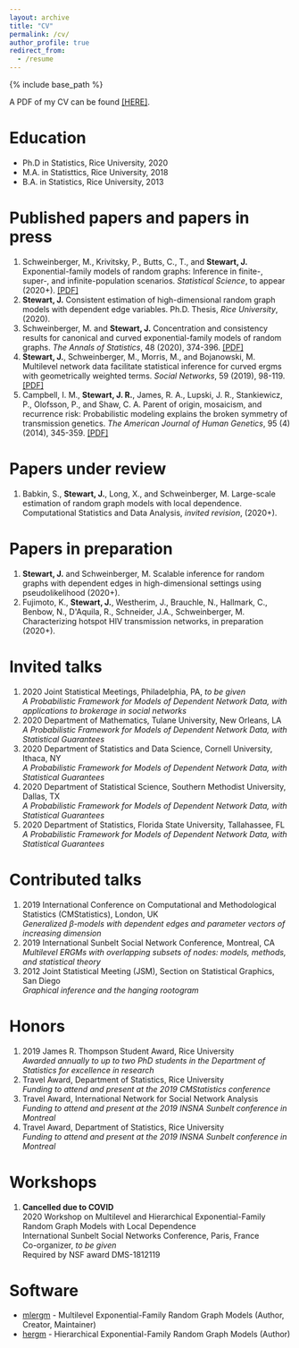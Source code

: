 ```yaml
---
layout: archive
title: "CV"
permalink: /cv/
author_profile: true
redirect_from:
  - /resume
---
```


{% include base_path %}

A PDF of my CV can be found <a href="https://jrstew.github.io/files/cv.pdf">[HERE]</a>.

Education
======
* Ph.D in Statistics, Rice University, 2020 
* M.A. in Statisttics, Rice University, 2018
* B.A. in Statistics, Rice University, 2013


Published papers and papers in press
======
<ol>
<li>
Schweinberger, M., Krivitsky, P., Butts, C., T., and <b>Stewart, J.</b>
Exponential-family models of random graphs: Inference in finite-, super-, and infinite-population scenarios.
<i>Statistical Science</i>, to appear (2020+).
<a href="https://jrstew.github.io/files/stat_science.pdf">[PDF]</a>
</li>
<li>
<b>Stewart, J.</b>
Consistent estimation of high-dimensional random graph models with dependent edge variables.
Ph.D. Thesis, 
<i>Rice University</i>, 
(2020).  
</li>
<li>
Schweinberger, M. and <b>Stewart, J.</b>
Concentration and consistency results for canonical and curved exponential-family models of random graphs.
<i>The Annals of Statistics</i>, 48 (2020), 374-396.
<a href="https://jrstew.github.io/files/aos.pdf">[PDF]</a>
</li>
<li>
<b>Stewart, J.</b>, Schweinberger, M., Morris, M., and Bojanowski, M.
Multilevel network data facilitate statistical inference for curved ergms with geometrically weighted terms.
<i>Social Networks</i>, 59 (2019), 98-119.
<a href="https://jrstew.github.io/files/social_networks.pdf">[PDF]</a>
</li>
<li>
Campbell, I. M., <b>Stewart, J. R.</b>, James, R. A., Lupski, J. R., Stankiewicz, P., Olofsson, P., and Shaw, C. A.
Parent of origin, mosaicism, and recurrence risk: Probabilistic modeling explains the broken symmetry of transmission genetics.
<i>The American Journal of Human Genetics</i>, 95 (4) (2014), 345-359.
<a href="https://jrstew.github.io/files/ajhg.pdf">[PDF]</a>
</li>
</ol>

Papers under review
===========
<ol>
<li>
Babkin, S., <b> Stewart, J.</b>, Long, X., and Schweinberger, M. 
Large-scale estimation of random graph models with local dependence.
Computational Statistics and Data Analysis, <i>invited revision</i>, (2020+).
</li>
</ol>

Papers in preparation
===========
<ol>
<li>
<b>Stewart, J.</b> and Schweinberger, M.
Scalable inference for random graphs with dependent edges in high-dimensional settings using pseudolikelihood (2020+).
</li>
<li>
Fujimoto, K., <b>Stewart, J.</b>, Westherim, J., Brauchle, N., Hallmark, C., Benbow, N., D&#39;Aquila, R., Schneider, J.A., Schweinberger, M.
Characterizing hotspot HIV transmission networks, in preparation (2020+).
</li>
</ol>


Invited talks
=======
<ol>
<li>
2020 Joint Statistical Meetings, Philadelphia, PA, <i>to be given</i><br>
<i>A Probabilistic Framework for Models of Dependent Network Data, with applications to brokerage in social networks</i>
</li>
<li>
2020 Department of Mathematics, Tulane University, New Orleans, LA<br>
<i>A Probabilistic Framework for Models of Dependent Network Data, with Statistical Guarantees</i>
</li>
<li>
2020 Department of Statistics and Data Science, Cornell University, Ithaca, NY<br>
<i>A Probabilistic Framework for Models of Dependent Network Data, with Statistical Guarantees</i>
</li>
<li>
2020 Department of Statistical Science, Southern Methodist University, Dallas, TX<br>
<i>A Probabilistic Framework for Models of Dependent Network Data, with Statistical Guarantees</i>
</li>
<li>
2020 Department of Statistics, Florida State University, Tallahassee, FL<br>
<i>A Probabilistic Framework for Models of Dependent Network Data, with Statistical Guarantees</i>
</li>
</ol> 
  
Contributed talks
======
<ol>
<li>
2019 International Conference on Computational and Methodological Statistics (CMStatistics), London, UK<br>
<i>Generalized β-models with dependent edges and parameter vectors of increasing dimension</i>
</li>
<li>
2019 International Sunbelt Social Network Conference, Montreal, CA<br>
<i>Multilevel ERGMs with overlapping subsets of nodes: models, methods, and statistical theory</i>
</li>
<li>
2012 Joint Statistical Meeting (JSM), Section on Statistical Graphics, San Diego<br>
<i>Graphical inference and the hanging rootogram</i>
</li>
</ol>

Honors
=======
<ol>
<li>
2019 James R. Thompson Student Award, Rice University<br>
<i>Awarded annually to up to two PhD students in the Department of Statistics for excellence in research</i>
</li>
<li>
Travel Award, Department of Statistics, Rice University<br>
<i>Funding to attend and present at the 2019 CMStatistics conference</i>
</li>
<li>
Travel Award, International Network for Social Network Analysis<br>
<i>Funding to attend and present at the 2019 INSNA Sunbelt conference in Montreal</i>
</li>
<li>
Travel Award, Department of Statistics, Rice University<br>
<i>Funding to attend and present at the 2019 INSNA Sunbelt conference in Montreal</i>
</li>
</ol>


Workshops 
=======
<ol>
<li>
<b>Cancelled due to COVID</b><br>
2020 Workshop on Multilevel and Hierarchical Exponential-Family Random Graph Models with Local Dependence<br>
International Sunbelt Social Networks Conference, Paris, France<br>
Co-organizer, <i>to be given</i><br>
Required by NSF award DMS-1812119
</li>
</ol>


 
Software 
======
<ul>
  <li><a href="https://cran.r-project.org/package=mlergm">mlergm</a> - Multilevel Exponential-Family Random Graph Models (Author, Creator, Maintainer)</li>
  <li><a href="https://cran.r-project.org/package=hergm">hergm</a> - Hierarchical Exponential-Family Random Graph Models (Author)</li>
</ul>

 
